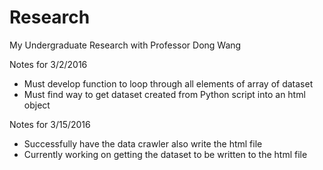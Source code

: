 # Research
My Undergraduate Research with Professor Dong Wang

Notes for 3/2/2016
- Must develop function to loop through all elements of array of dataset
- Must find way to get dataset created from Python script into an html object

Notes for 3/15/2016
- Successfully have the data crawler also write the html file
- Currently working on getting the dataset to be written to the html file
